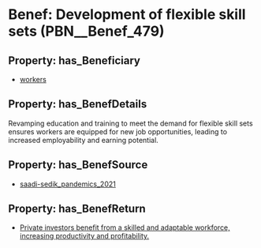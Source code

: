 # Benef: __Development of flexible skill sets__ (PBN__Benef_479)

## Property: has_Beneficiary

* [workers](../Stakeholder/PBN__Stakeholder_128)

## Property: has_BenefDetails

Revamping education and training to meet the demand for flexible skill sets ensures workers are equipped for new job opportunities, leading to increased employability and earning potential.

## Property: has_BenefSource

* [saadi-sedik_pandemics_2021](../Article/PBN__Article_98)

## Property: has_BenefReturn

* [Private investors benefit from a skilled and adaptable workforce, increasing productivity and profitability.](../BenefReturn/PBN__BenefReturn_522)

